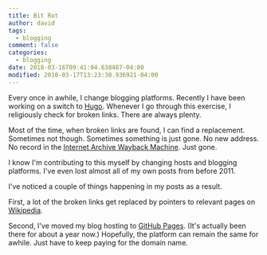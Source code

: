 ```yaml
---
title: Bit Rot
author: david
tags:
  - blogging
comment: false
categories:
  - blogging
date: 2018-03-16T09:41:04.638487-04:00
modified: 2018-03-17T13:23:30.936921-04:00
---
```


Every once in awhile, I change blogging platforms. Recently I have been working on a switch to [Hugo](https://gohugo.io). Whenever I go through this exercise, I religiously check for broken links. There are always plenty.

<!-- more -->

Most of the time, when broken links are found, I can find a replacement. Sometimes not though. Sometimes something is just gone. No new address. No record in the [Internet Archive Wayback Machine](https://archive.org/web/web.php). Just gone.

I know I'm contributing to this myself by changing hosts and blogging platforms. I've even lost almost all of my own posts from before 2011.

I've noticed a couple of things happening in my posts as a result.

First, a lot of the broken links get replaced by pointers to relevant pages on [Wikipedia](https://en.wikipedia.org/wiki/Main_Page).

Second, I've moved my blog hosting to [GitHub Pages](https://pages.github.com). (It's actually been there for about a year now.) Hopefully, the platform can remain the same for awhile. Just have to keep paying for the domain name.
